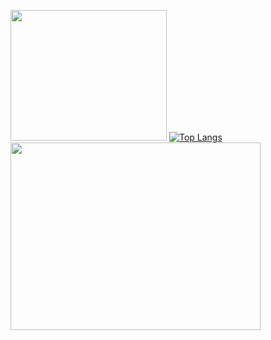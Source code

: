 <img src="https://i.imgur.com/WAtGNF6.png" width="250" height="209"/> [![Top Langs](https://github-readme-stats.vercel.app/api/top-langs/?username=Adriano-js&layout=compact)](https://github.com/anuraghazra/github-readme-stats)    <img src="https://i.imgur.com/d9ulNUe.gif" width="400" height="300"/>

